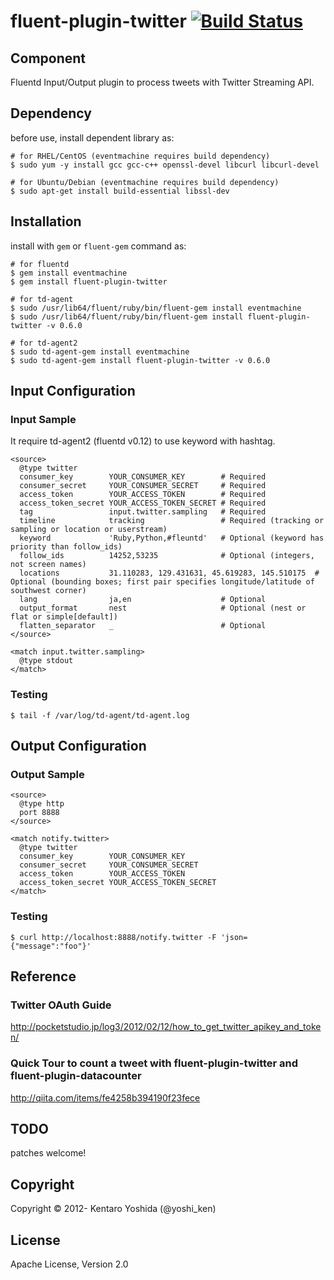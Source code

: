 fluent-plugin-twitter [![Build Status](https://travis-ci.org/y-ken/fluent-plugin-twitter.png?branch=master)](https://travis-ci.org/y-ken/fluent-plugin-twitter)
=====================

## Component
Fluentd Input/Output plugin to process tweets with Twitter Streaming API.

## Dependency

before use, install dependent library as:

```
# for RHEL/CentOS (eventmachine requires build dependency)
$ sudo yum -y install gcc gcc-c++ openssl-devel libcurl libcurl-devel

# for Ubuntu/Debian (eventmachine requires build dependency)
$ sudo apt-get install build-essential libssl-dev
```

## Installation

install with `gem` or `fluent-gem` command as:

```
# for fluentd
$ gem install eventmachine
$ gem install fluent-plugin-twitter

# for td-agent
$ sudo /usr/lib64/fluent/ruby/bin/fluent-gem install eventmachine
$ sudo /usr/lib64/fluent/ruby/bin/fluent-gem install fluent-plugin-twitter -v 0.6.0

# for td-agent2
$ sudo td-agent-gem install eventmachine
$ sudo td-agent-gem install fluent-plugin-twitter -v 0.6.0
```

## Input Configuration

### Input Sample

It require td-agent2 (fluentd v0.12) to use keyword with hashtag.

`````
<source>
  @type twitter
  consumer_key        YOUR_CONSUMER_KEY        # Required
  consumer_secret     YOUR_CONSUMER_SECRET     # Required
  access_token        YOUR_ACCESS_TOKEN        # Required
  access_token_secret YOUR_ACCESS_TOKEN_SECRET # Required
  tag                 input.twitter.sampling   # Required
  timeline            tracking                 # Required (tracking or sampling or location or userstream)
  keyword             'Ruby,Python,#fleuntd'   # Optional (keyword has priority than follow_ids)
  follow_ids          14252,53235              # Optional (integers, not screen names)
  locations           31.110283, 129.431631, 45.619283, 145.510175  # Optional (bounding boxes; first pair specifies longitude/latitude of southwest corner)
  lang                ja,en                    # Optional
  output_format       nest                     # Optional (nest or flat or simple[default])
  flatten_separator   _                        # Optional
</source>

<match input.twitter.sampling>
  @type stdout
</match>
`````

### Testing

`````
$ tail -f /var/log/td-agent/td-agent.log
`````

## Output Configuration

### Output Sample
`````
<source>
  @type http
  port 8888
</source>

<match notify.twitter>
  @type twitter
  consumer_key        YOUR_CONSUMER_KEY
  consumer_secret     YOUR_CONSUMER_SECRET
  access_token        YOUR_ACCESS_TOKEN
  access_token_secret YOUR_ACCESS_TOKEN_SECRET
</match>
`````

### Testing

`````
$ curl http://localhost:8888/notify.twitter -F 'json={"message":"foo"}'
`````

## Reference

### Twitter OAuth Guide
http://pocketstudio.jp/log3/2012/02/12/how_to_get_twitter_apikey_and_token/

### Quick Tour to count a tweet with fluent-plugin-twitter and fluent-plugin-datacounter
http://qiita.com/items/fe4258b394190f23fece

## TODO

patches welcome!

## Copyright

Copyright © 2012- Kentaro Yoshida (@yoshi_ken)

## License

Apache License, Version 2.0

